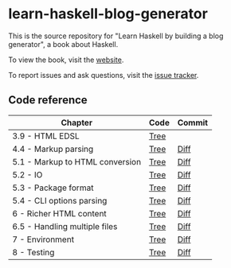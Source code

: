 # learn-haskell-blog-generator

This is the source repository for
"Learn Haskell by building a blog generator",
a book about Haskell.

To view the book, visit the [website](https://lhbg-book.link).

To report issues and ask questions,
visit the [issue tracker](https://github.com/soupi/learn-haskell-blog-generator/issues).

## Code reference

<table>
  <thead>
    <tr>
      <th>Chapter</th>
      <th>Code</th>
      <th>Commit</th>
    </tr>
  </thead>
  <tbody>
    <tr>
      <td>3.9 - HTML EDSL</td>
      <td><a href="https://github.com/soupi/learn-haskell-blog-generator/tree/76c4f4b31c7883c5c0b9f09c7b1a391640a31538">Tree</a></td>
      <td></td>
    </tr>
    <tr>
      <td>4.4 - Markup parsing</td>
      <td><a href="https://github.com/soupi/learn-haskell-blog-generator/tree/4ee2adbdf9b2657f547bcc4b268be6f6798981a6">Tree</a></td>
      <td><a href="https://github.com/soupi/learn-haskell-blog-generator/commit/4ee2adbdf9b2657f547bcc4b268be6f6798981a6">Diff</a></td>
    </tr>
    <tr>
      <td>5.1 - Markup to HTML conversion</td>
      <td><a href="https://github.com/soupi/learn-haskell-blog-generator/tree/84c92cbe8679e66b191ca4d4692241b4e5c13a57">Tree</a></td>
      <td><a href="https://github.com/soupi/learn-haskell-blog-generator/commit/84c92cbe8679e66b191ca4d4692241b4e5c13a57">Diff</a></td>
    </tr>
    <tr>
      <td>5.2 - IO</td>
      <td><a href="https://github.com/soupi/learn-haskell-blog-generator/tree/e5c2f0ea5792892207421dbdbf41d921b0c0a84b">Tree</a></td>
      <td><a href="https://github.com/soupi/learn-haskell-blog-generator/commit/e5c2f0ea5792892207421dbdbf41d921b0c0a84b">Diff</a></td>
    </tr>
    <tr>
      <td>5.3 - Package format</td>
      <td><a href="https://github.com/soupi/learn-haskell-blog-generator/tree/826948302d08bfa4e889cf7013b911705c965445">Tree</a></td>
      <td><a href="https://github.com/soupi/learn-haskell-blog-generator/commit/826948302d08bfa4e889cf7013b911705c965445">Diff</a></td>
    </tr>
    <tr>
      <td>5.4 - CLI options parsing</td>
      <td><a href="https://github.com/soupi/learn-haskell-blog-generator/tree/6efea76deb62332b23e90fc74b6b74b404fd8c3d">Tree</a></td>
      <td><a href="https://github.com/soupi/learn-haskell-blog-generator/commit/6efea76deb62332b23e90fc74b6b74b404fd8c3d">Diff</a></td>
    </tr>
    <tr>
      <td>6 - Richer HTML content</td>
      <td><a href="https://github.com/soupi/learn-haskell-blog-generator/tree/2f867fe7ad89b962a37f9c56da4f44fa4f4b3a1c">Tree</a></td>
      <td><a href="https://github.com/soupi/learn-haskell-blog-generator/commit/2f867fe7ad89b962a37f9c56da4f44fa4f4b3a1c">Diff</a></td>
    </tr>
    <tr>
      <td>6.5 - Handling multiple files</td>
      <td><a href="https://github.com/soupi/learn-haskell-blog-generator/tree/0025762fbe91e159f82b8fc5d39d86cac39c4f7d">Tree</a></td>
      <td><a href="https://github.com/soupi/learn-haskell-blog-generator/commit/0025762fbe91e159f82b8fc5d39d86cac39c4f7d">Diff</a></td>
    </tr>
    <tr>
      <td>7 - Environment</td>
      <td><a href="https://github.com/soupi/learn-haskell-blog-generator/tree/b4c986fb52cd6d78a1acecad189490a8d13f8909">Tree</a></td>
      <td><a href="https://github.com/soupi/learn-haskell-blog-generator/commit/b4c986fb52cd6d78a1acecad189490a8d13f8909">Diff</a></td>
    </tr>
    <tr>
      <td>8 - Testing</td>
      <td><a href="https://github.com/soupi/learn-haskell-blog-generator/tree/7c1f70a15b99b37d794615aa1852ffe335023af9">Tree</a></td>
      <td><a href="https://github.com/soupi/learn-haskell-blog-generator/commit/7c1f70a15b99b37d794615aa1852ffe335023af9">Diff</a></td>
    </tr>
  </tbody>
</table>
